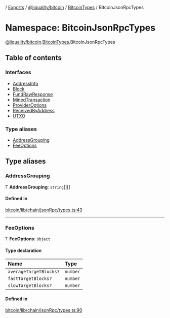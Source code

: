 [](../README.md) / [Exports](../modules.md) / [@liquality/bitcoin](liquality_bitcoin.md) / [BitcoinTypes](liquality_bitcoin.BitcoinTypes.md) / BitcoinJsonRpcTypes

# Namespace: BitcoinJsonRpcTypes

[@liquality/bitcoin](liquality_bitcoin.md).[BitcoinTypes](liquality_bitcoin.BitcoinTypes.md).BitcoinJsonRpcTypes

## Table of contents

### Interfaces

- [AddressInfo](../interfaces/liquality_bitcoin.BitcoinTypes.BitcoinJsonRpcTypes.AddressInfo.md)
- [Block](../interfaces/liquality_bitcoin.BitcoinTypes.BitcoinJsonRpcTypes.Block.md)
- [FundRawResponse](../interfaces/liquality_bitcoin.BitcoinTypes.BitcoinJsonRpcTypes.FundRawResponse.md)
- [MinedTransaction](../interfaces/liquality_bitcoin.BitcoinTypes.BitcoinJsonRpcTypes.MinedTransaction.md)
- [ProviderOptions](../interfaces/liquality_bitcoin.BitcoinTypes.BitcoinJsonRpcTypes.ProviderOptions.md)
- [ReceivedByAddress](../interfaces/liquality_bitcoin.BitcoinTypes.BitcoinJsonRpcTypes.ReceivedByAddress.md)
- [UTXO](../interfaces/liquality_bitcoin.BitcoinTypes.BitcoinJsonRpcTypes.UTXO.md)

### Type aliases

- [AddressGrouping](liquality_bitcoin.BitcoinTypes.BitcoinJsonRpcTypes.md#addressgrouping)
- [FeeOptions](liquality_bitcoin.BitcoinTypes.BitcoinJsonRpcTypes.md#feeoptions)

## Type aliases

### AddressGrouping

Ƭ **AddressGrouping**: `string`[][]

#### Defined in

[bitcoin/lib/chain/jsonRpc/types.ts:43](https://github.com/liquality/chainabstractionlayer/blob/c190aa67/packages/bitcoin/lib/chain/jsonRpc/types.ts#L43)

___

### FeeOptions

Ƭ **FeeOptions**: `Object`

#### Type declaration

| Name | Type |
| :------ | :------ |
| `averageTargetBlocks?` | `number` |
| `fastTargetBlocks?` | `number` |
| `slowTargetBlocks?` | `number` |

#### Defined in

[bitcoin/lib/chain/jsonRpc/types.ts:90](https://github.com/liquality/chainabstractionlayer/blob/c190aa67/packages/bitcoin/lib/chain/jsonRpc/types.ts#L90)
